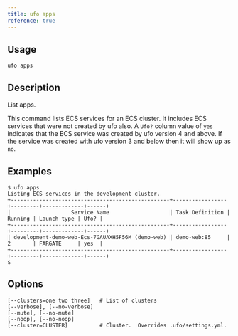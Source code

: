 ```yaml
---
title: ufo apps
reference: true
---
```


## Usage

    ufo apps

## Description

List apps.

This command lists ECS services for an ECS cluster. It includes ECS services that were not created by ufo also.  A `Ufo?` column value of `yes` indicates that the ECS service was created by ufo version 4 and above.  If the service was created with ufo version 3 and below then it will show up as `no`.

## Examples

    $ ufo apps
    Listing ECS services in the development cluster.
    +--------------------------------------------------+-----------------+---------+-------------+------+
    |                   Service Name                   | Task Definition | Running | Launch type | Ufo? |
    +--------------------------------------------------+-----------------+---------+-------------+------+
    | development-demo-web-Ecs-7GAUAXH5F56M (demo-web) | demo-web:85     | 2       | FARGATE     | yes  |
    +--------------------------------------------------+-----------------+---------+-------------+------+
    $


## Options

```
[--clusters=one two three]   # List of clusters
[--verbose], [--no-verbose]  
[--mute], [--no-mute]        
[--noop], [--no-noop]        
[--cluster=CLUSTER]          # Cluster.  Overrides .ufo/settings.yml.
```

